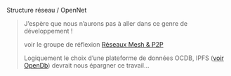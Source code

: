 
Structure réseau / OpenNet

> J’espère que nous n’aurons pas à aller dans ce genre de développement !
>
> voir le groupe de réflexion [Réseaux Mesh & P2P](https://wiki.nuitdebout.fr/wiki/R%C3%A9seaux_Mesh_%26_P2P)
>
> Logiquement le choix d’une plateforme de données OCDB, IPFS ([voir OpenDb](https://ipfs.io/)) devrait nous épargner ce travail…
